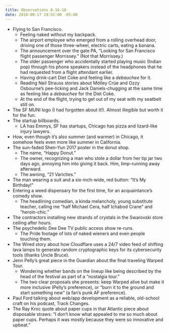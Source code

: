 ```yaml
---
title: Observations 8-16-18
date: 2018-08-17 19:52:00 -05:00
---
```


- Flying to San Francisco.
	- Feeling naked without my backpack.
	- The airport employee who emerged from a rolling overhead door, driving one of those three-wheel, electric carts, eating a banana.
	- The announcement over the gate PA, “Looking for San Francisco flight passenger Morrissey.” (Not that Morrissey.)
	- The older passenger who accidentally started playing music (Indian pop) through his phone speakers instead of the headphones that he had requested from a flight attendant earlier.
	- Having drink-cart Diet Coke and feeling like a *debauchee* for it.
	- Reading Neil Strauss stories about Mötley Crüe and Ozzy Osbourne’s pee-licking and Jack Daniels-chugging at the same time as feeling like a *debauchee* for the Diet Coke.
	- At the end of the flight, trying to get out of my seat with my seatbelt still on.
- The SF MUNI logo (I had forgotten about it!). Almost illegible but worth it for the fun.
- The startup billboards.
	- LA has Emmys, SF has startups, Chicago has pizza and lizard-like injury lawyers.
- How, even though it’s also summer (and warmer) in Chicago, it somehow feels even more like summer in California.
- The sun-faded Shen-Yun 2017 poster in the donut shop.
	- The name, “Happy Donut.”
	- The owner, recognizing a man who stole a dollar from her tip jar two days ago, annoying him into giving it back. Him, limp-running away afterward.
	- The awning, “21 Varicties.”
- The man wearing a suit and a six-inch-wide, red button: “It’s My Birthday!”
- Entering a weed dispensary for the first time, for an acquaintance’s comedy show.
	- The headlining comedian, a kinda melancholy, young substitute teacher, calling me “half Michael Cera, half Ichabod Crane” and “heroin-chic.”
- The contractors installing new strands of crystals in the Swarovski store ceiling after hours.
- The psychedelic Dee Dee TV public access show re-runs.
	- The Pride footage of lots of naked wieners and even people touching them.
- The Wired story about how Cloudflare uses a 24/7 video feed of shifting lava lamps to generate random cryptographic keys for its cybersecurity tools (thanks Uncle Bruce).
- Jenn Pelly’s great piece in the Guardian about the final traveling Warped Tour.
	- Wondering whether bands on the lineup like being described by the head of the festival as part of a “nostalgia tour.”
	- The two clear proposals she presents: keep Warped alive but make it more inclusive (Pelly’s preference), or “burn it to the ground and start something new” (a fan’s punk AF preference).
- Paul Ford talking about web/app development as a reliable, old-school craft on his podcast, Track Changes.
- The Ray Kroc quote about paper cups in that Atlantic piece about disposable straws: “I don’t know what appealed to me so much about paper cups. Perhaps it was mostly because they were so innovative and upbeat.”
